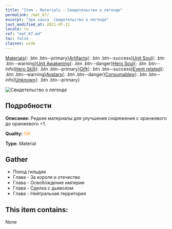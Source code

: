 ```yaml
---
title: "Item - Materials - Свидетельство о легенде"
permalink: /mat_67/
excerpt: "Эра хаоса  Свидетельство о легенде"
last_modified_at: 2021-07-13
locale: ru
ref: "mat_67.md"
toc: false
classes: wide
---
```

 [Materials](/ItemsRU/){: .btn .btn--primary}[Artifacts](/ItemsRU/Artifacts/){: .btn .btn--success}[Unit Soul](/ItemsRU/UnitSoul/){: .btn .btn--warning}[Unit Awakening](/ItemsRU/UnitAwakening/){: .btn .btn--danger}[Hero Soul](/ItemsRU/HeroSoul/){: .btn .btn--info}[Hero Skill](/ItemsRU/HeroSkill/){: .btn .btn--primary}[Gift](/ItemsRU/Gift/){: .btn .btn--success}[Event related](/ItemsRU/Events/){: .btn .btn--warning}[Avatars](/ItemsRU/Avatars/){: .btn .btn--danger}[Consumables](/ItemsRU/Consumables/){: .btn .btn--info}[Unknown](/ItemsRU/Unknown/){: .btn .btn--primary}

 ![Свидетельство о легенде](/images/t/i_cailiao_hexin3.png)

## Подробности
 **Описание:** Редкие материалы для улучшения снаряжения c оранжевого до оранжевого +1.

 **Quality:** <span style="color: #FF8C00">OK</span>

 **Type:** Material

## Gather

*    Поход гильдии 
*    Глава - За короля и отечество 
*    Глава - Освобождение империи 
*    Глава - Сделка с дьяволом 
*    Глава - Нейтральная территория 

## This item contains:

  None

